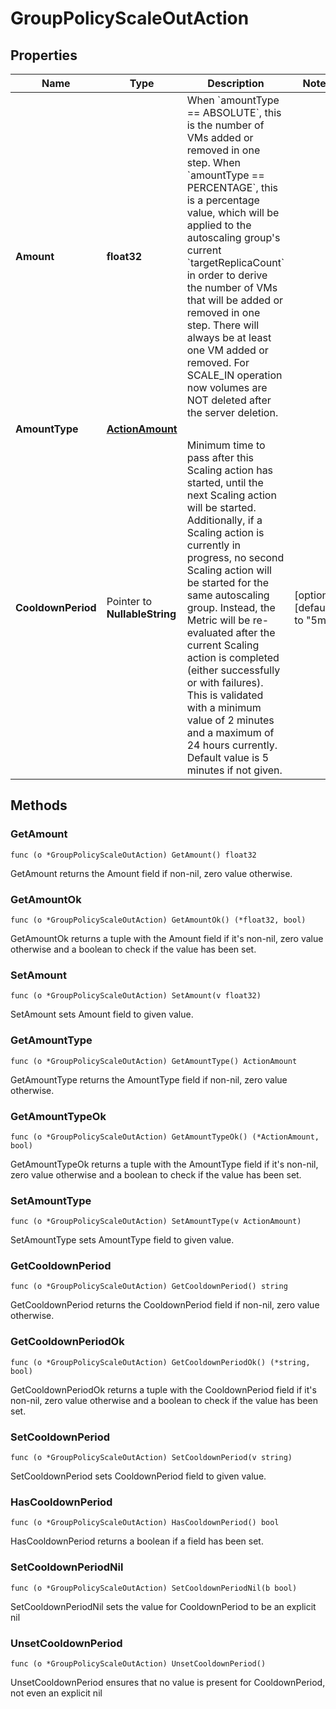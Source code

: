 # GroupPolicyScaleOutAction



## Properties

|Name | Type | Description | Notes|
|------------ | ------------- | ------------- | -------------|
|**Amount** | **float32** | When &#x60;amountType &#x3D;&#x3D; ABSOLUTE&#x60;, this is the number of VMs added or removed in one step. When &#x60;amountType &#x3D;&#x3D; PERCENTAGE&#x60;, this is a percentage value, which will be applied to the autoscaling group&#39;s current &#x60;targetReplicaCount&#x60; in order to derive the number of VMs that will be added or removed in one step. There will always be at least one VM added or removed.   For SCALE_IN operation now volumes are NOT deleted after the server deletion. | |
|**AmountType** | [**ActionAmount**](ActionAmount.md) |  | |
|**CooldownPeriod** | Pointer to **NullableString** | Minimum time to pass after this Scaling action has started, until the next Scaling action will be started. Additionally, if a Scaling action is currently in progress, no second Scaling action will be started for the same autoscaling group. Instead, the Metric will be re-evaluated after the current Scaling action is completed (either successfully or with failures). This is validated with a minimum value of 2 minutes and a maximum of 24 hours currently. Default value is 5 minutes if not given. | [optional] [default to "5m"]|

## Methods


### GetAmount

`func (o *GroupPolicyScaleOutAction) GetAmount() float32`

GetAmount returns the Amount field if non-nil, zero value otherwise.

### GetAmountOk

`func (o *GroupPolicyScaleOutAction) GetAmountOk() (*float32, bool)`

GetAmountOk returns a tuple with the Amount field if it's non-nil, zero value otherwise
and a boolean to check if the value has been set.

### SetAmount

`func (o *GroupPolicyScaleOutAction) SetAmount(v float32)`

SetAmount sets Amount field to given value.


### GetAmountType

`func (o *GroupPolicyScaleOutAction) GetAmountType() ActionAmount`

GetAmountType returns the AmountType field if non-nil, zero value otherwise.

### GetAmountTypeOk

`func (o *GroupPolicyScaleOutAction) GetAmountTypeOk() (*ActionAmount, bool)`

GetAmountTypeOk returns a tuple with the AmountType field if it's non-nil, zero value otherwise
and a boolean to check if the value has been set.

### SetAmountType

`func (o *GroupPolicyScaleOutAction) SetAmountType(v ActionAmount)`

SetAmountType sets AmountType field to given value.


### GetCooldownPeriod

`func (o *GroupPolicyScaleOutAction) GetCooldownPeriod() string`

GetCooldownPeriod returns the CooldownPeriod field if non-nil, zero value otherwise.

### GetCooldownPeriodOk

`func (o *GroupPolicyScaleOutAction) GetCooldownPeriodOk() (*string, bool)`

GetCooldownPeriodOk returns a tuple with the CooldownPeriod field if it's non-nil, zero value otherwise
and a boolean to check if the value has been set.

### SetCooldownPeriod

`func (o *GroupPolicyScaleOutAction) SetCooldownPeriod(v string)`

SetCooldownPeriod sets CooldownPeriod field to given value.

### HasCooldownPeriod

`func (o *GroupPolicyScaleOutAction) HasCooldownPeriod() bool`

HasCooldownPeriod returns a boolean if a field has been set.

### SetCooldownPeriodNil

`func (o *GroupPolicyScaleOutAction) SetCooldownPeriodNil(b bool)`

 SetCooldownPeriodNil sets the value for CooldownPeriod to be an explicit nil

### UnsetCooldownPeriod
`func (o *GroupPolicyScaleOutAction) UnsetCooldownPeriod()`

UnsetCooldownPeriod ensures that no value is present for CooldownPeriod, not even an explicit nil


